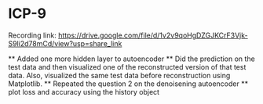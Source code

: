 # ICP-9
Recording link: https://drive.google.com/file/d/1v2v9qoHgDZGJKCrF3Vjk-S9li2d78mCd/view?usp=share_link

** Added one more hidden layer to autoencoder
** Did the prediction on the test data and then visualized one of the reconstructed version of that test data. Also, visualized the same test data before reconstruction using Matplotlib.
** Repeated the question 2 on the denoisening autoencoder
** plot loss and accuracy using the history object
